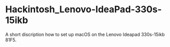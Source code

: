 # Hackintosh_Lenovo-IdeaPad-330s-15ikb
A short discription how to set up macOS on the Lenovo Ideapad 330s-15ikb 81F5.
